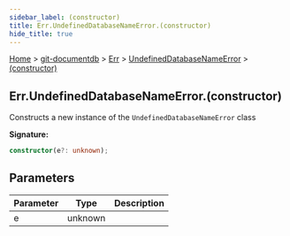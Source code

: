 ```yaml
---
sidebar_label: (constructor)
title: Err.UndefinedDatabaseNameError.(constructor)
hide_title: true
---
```


[Home](./index.md) &gt; [git-documentdb](./git-documentdb.md) &gt; [Err](./git-documentdb.err.md) &gt; [UndefinedDatabaseNameError](./git-documentdb.err.undefineddatabasenameerror.md) &gt; [(constructor)](./git-documentdb.err.undefineddatabasenameerror._constructor_.md)

## Err.UndefinedDatabaseNameError.(constructor)

Constructs a new instance of the `UndefinedDatabaseNameError` class

<b>Signature:</b>

```typescript
constructor(e?: unknown);
```

## Parameters

|  Parameter | Type | Description |
|  --- | --- | --- |
|  e | unknown |  |


